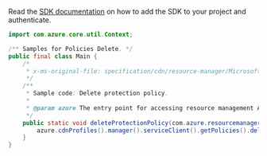 Read the [SDK documentation](https://github.com/Azure/azure-sdk-for-java/blob/azure-resourcemanager_2.14.0/sdk/resourcemanager/azure-resourcemanager/README.md) on how to add the SDK to your project and authenticate.

```java
import com.azure.core.util.Context;

/** Samples for Policies Delete. */
public final class Main {
    /*
     * x-ms-original-file: specification/cdn/resource-manager/Microsoft.Cdn/stable/2021-06-01/examples/WafPolicyDelete.json
     */
    /**
     * Sample code: Delete protection policy.
     *
     * @param azure The entry point for accessing resource management APIs in Azure.
     */
    public static void deleteProtectionPolicy(com.azure.resourcemanager.AzureResourceManager azure) {
        azure.cdnProfiles().manager().serviceClient().getPolicies().deleteWithResponse("rg1", "Policy1", Context.NONE);
    }
}
```
